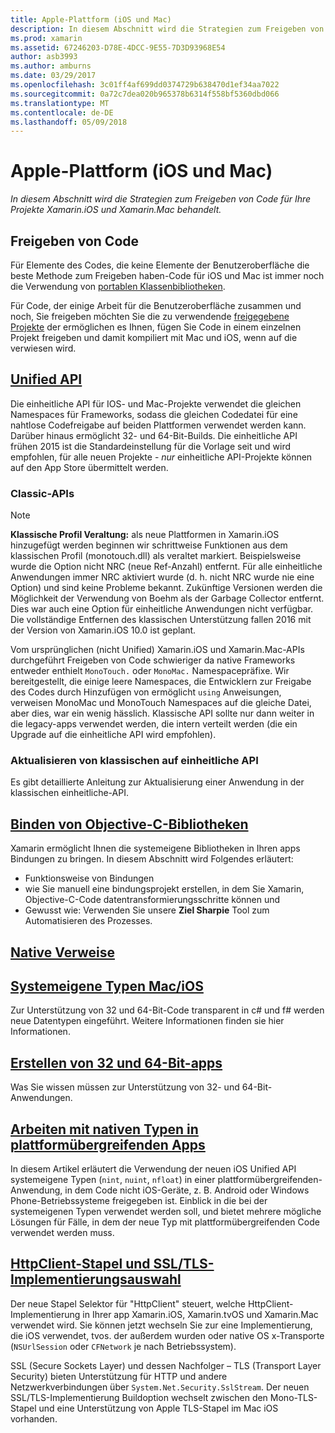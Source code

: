 ```yaml
---
title: Apple-Plattform (iOS und Mac)
description: In diesem Abschnitt wird die Strategien zum Freigeben von Code für Ihre Projekte Xamarin.iOS und Xamarin.Mac behandelt.
ms.prod: xamarin
ms.assetid: 67246203-D78E-4DCC-9E55-7D3D93968E54
author: asb3993
ms.author: amburns
ms.date: 03/29/2017
ms.openlocfilehash: 3c01ff4af699dd0374729b638470d1ef34aa7022
ms.sourcegitcommit: 0a72c7dea020b965378b6314f558bf5360dbd066
ms.translationtype: MT
ms.contentlocale: de-DE
ms.lasthandoff: 05/09/2018
---
```

# <a name="apple-platform-ios-and-mac"></a>Apple-Plattform (iOS und Mac)

_In diesem Abschnitt wird die Strategien zum Freigeben von Code für Ihre Projekte Xamarin.iOS und Xamarin.Mac behandelt._

## <a name="code-sharing"></a>Freigeben von Code

Für Elemente des Codes, die keine Elemente der Benutzeroberfläche die beste Methode zum Freigeben haben-Code für iOS und Mac ist immer noch die Verwendung von [portablen Klassenbibliotheken](~/cross-platform/app-fundamentals/pcl.md).

Für Code, der einige Arbeit für die Benutzeroberfläche zusammen und noch, Sie freigeben möchten Sie die zu verwendende [freigegebene Projekte](~/cross-platform/app-fundamentals/shared-projects.md) der ermöglichen es Ihnen, fügen Sie Code in einem einzelnen Projekt freigeben und damit kompiliert mit Mac und iOS, wenn auf die verwiesen wird.

##  <a name="unified-apiunifiedindexmd"></a>[Unified API](unified/index.md)

Die einheitliche API für IOS- und Mac-Projekte verwendet die gleichen Namespaces für Frameworks, sodass die gleichen Codedatei für eine nahtlose Codefreigabe auf beiden Plattformen verwendet werden kann. Darüber hinaus ermöglicht 32- und 64-Bit-Builds. Die einheitliche API frühen 2015 ist die Standardeinstellung für die Vorlage seit und wird empfohlen, für alle neuen Projekte - *nur* einheitliche API-Projekte können auf den App Store übermittelt werden.

### <a name="classic-apis"></a>Classic-APIs

> [!NOTE]
> **Klassische Profil Veraltung:** als neue Plattformen in Xamarin.iOS hinzugefügt werden beginnen wir schrittweise Funktionen aus dem klassischen Profil (monotouch.dll) als veraltet markiert. Beispielsweise wurde die Option nicht NRC (neue Ref-Anzahl) entfernt. Für alle einheitliche Anwendungen immer NRC aktiviert wurde (d. h. nicht NRC wurde nie eine Option) und sind keine Probleme bekannt. Zukünftige Versionen werden die Möglichkeit der Verwendung von Boehm als der Garbage Collector entfernt. Dies war auch eine Option für einheitliche Anwendungen nicht verfügbar. Die vollständige Entfernen des klassischen Unterstützung fallen 2016 mit der Version von Xamarin.iOS 10.0 ist geplant.

Vom ursprünglichen (nicht Unified) Xamarin.iOS und Xamarin.Mac-APIs durchgeführt Freigeben von Code schwieriger da native Frameworks entweder enthielt `MonoTouch.` oder `MonoMac.` Namespacepräfixe.  Wir bereitgestellt, die einige leere Namespaces, die Entwicklern zur Freigabe des Codes durch Hinzufügen von ermöglicht `using` Anweisungen, verweisen MonoMac und MonoTouch Namespaces auf die gleiche Datei, aber dies, war ein wenig hässlich. Klassische API sollte nur dann weiter in die legacy-apps verwendet werden, die intern verteilt werden (die ein Upgrade auf die einheitliche API wird empfohlen).


### <a name="updating-from-classic-to-the-unified-api"></a>Aktualisieren von klassischen auf einheitliche API

Es gibt detaillierte Anleitung zur Aktualisierung einer Anwendung in der klassischen einheitliche-API.

## <a name="binding-objective-c-librariesbindingindexmd"></a>[Binden von Objective-C-Bibliotheken](binding/index.md)

Xamarin ermöglicht Ihnen die systemeigene Bibliotheken in Ihren apps Bindungen zu bringen. In diesem Abschnitt wird Folgendes erläutert:

- Funktionsweise von Bindungen
- wie Sie manuell eine bindungsprojekt erstellen, in dem Sie Xamarin, Objective-C-Code datentransformierungsschritte können und
- Gewusst wie: Verwenden Sie unsere **Ziel Sharpie** Tool zum Automatisieren des Prozesses.

## <a name="native-referencesnative-referencesmd"></a>[Native Verweise](native-references.md)



##  <a name="macios-native-typesnativetypesmd"></a>[Systemeigene Typen Mac/iOS](nativetypes.md)

Zur Unterstützung von 32 und 64-Bit-Code transparent in c# und f# werden neue Datentypen eingeführt.   Weitere Informationen finden sie hier Informationen.

##  <a name="building-32-and-64-bit-apps32-and-64indexmd"></a>[Erstellen von 32 und 64-Bit-apps](32-and-64/index.md)

Was Sie wissen müssen zur Unterstützung von 32- und 64-Bit-Anwendungen.

## <a name="working-with-native-types-in-cross-platform-appsnative-types-cross-platformmd"></a>[Arbeiten mit nativen Typen in plattformübergreifenden Apps](native-types-cross-platform.md)

In diesem Artikel erläutert die Verwendung der neuen iOS Unified API systemeigene Typen (`nint`, `nuint`, `nfloat`) in einer plattformübergreifenden-Anwendung, in dem Code nicht iOS-Geräte, z. B. Android oder Windows Phone-Betriebssysteme freigegeben ist.
Einblick in die bei der systemeigenen Typen verwendet werden soll, und bietet mehrere mögliche Lösungen für Fälle, in dem der neue Typ mit plattformübergreifenden Code verwendet werden muss.


## <a name="httpclient-stack-and-ssltls-implementation-selectorhttp-stackmd"></a>[HttpClient-Stapel und SSL/TLS-Implementierungsauswahl](http-stack.md)

Der neue Stapel Selektor für "HttpClient" steuert, welche HttpClient-Implementierung in Ihrer app Xamarin.iOS, Xamarin.tvOS und Xamarin.Mac verwendet wird. Sie können jetzt wechseln Sie zur eine Implementierung, die iOS verwendet, tvos. der außerdem wurden oder native OS x-Transporte (`NSUrlSession` oder `CFNetwork` je nach Betriebssystem).

SSL (Secure Sockets Layer) und dessen Nachfolger – TLS (Transport Layer Security) bieten Unterstützung für HTTP und andere Netzwerkverbindungen über `System.Net.Security.SslStream`. Der neuen SSL/TLS-Implementierung Buildoption wechselt zwischen den Mono-TLS-Stapel und eine Unterstützung von Apple TLS-Stapel im Mac iOS vorhanden.
